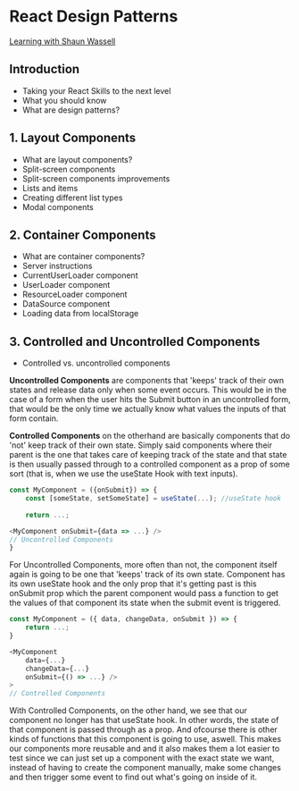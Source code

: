 # React Design Patterns
[Learning with Shaun Wassell](https://www.linkedin.com/learning/react-design-patterns/take-your-react-skills-to-the-next-level?contextUrn=urn%3Ali%3AlyndaLearningPath%3A5b32b6d5498e4ef39c04c55c&resume=false&u=93921834)

## Introduction
- Taking your React Skills to the next level
- What you should know
- What are design patterns?

## 1. Layout Components
- What are layout components?
- Split-screen components
- Split-screen components improvements
- Lists and items
- Creating different list types
- Modal components

## 2. Container Components
- What are container components?
- Server instructions
- CurrentUserLoader component
- UserLoader component
- ResourceLoader component
- DataSource component
- Loading data from localStorage

## 3. Controlled and Uncontrolled Components
- Controlled vs. uncontrolled components

**Uncontrolled Components** are components that 'keeps' track of their own states and release data only when some event occurs. This would be in the case of a form when the user hits the Submit button in an uncontrolled form, that would be the only time we actually know what values the inputs of that form contain. 

**Controlled Components** on the otherhand are basically components that do 'not' keep track of their own state. Simply said components where their parent is the one that takes care of keeping track of the state and that state is then usually passed through to a controlled component as a prop of some sort (that is, when we use the useState Hook with text inputs).

```javascript
const MyComponent = ({onSubmit}) => {
    const [someState, setSomeState] = useState(...); //useState hook
    
    return ...;

<MyComponent onSubmit={data => ...} />
// Uncontrolled Components
}
```

For Uncontrolled Components, more often than not, the component itself again is going to be one that 'keeps' track of its own state. Component has its own useState hook and the only prop that it's getting past is this onSubmit prop which the parent component would pass a function to get the values of that component its state when the submit event is triggered.

```javascript
const MyComponent = ({ data, changeData, onSubmit }) => {
    return ...;
}

<MyComponent
    data={...}
    changeData={...}
    onSubmit={() => ...} />
>
// Controlled Components
```

With Controlled Components, on the other hand, we see that our component no longer has that useState hook. In other words, the state of that component is passed through as a prop. And ofcourse there is other kinds of functions that this component is going to use, aswell. This makes our components more reusable and and it also makes them a lot easier to test since we can just set up a component with the exact state we want, instead of having to create the component manually, make some changes and then trigger some event to find out what's going on inside of it.